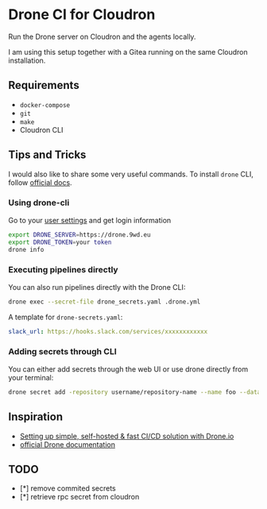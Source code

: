# Drone CI for Cloudron

Run the Drone server on Cloudron and the agents locally.

I am using this setup together with a Gitea running on the same Cloudron installation.

## Requirements

- `docker-compose`
- `git`
- `make`
- Cloudron CLI

## Tips and Tricks

I would also like to share some very useful commands. To install `drone` CLI, follow [official docs](https://docs.drone.io/cli/install/).

### Using drone-cli

Go to your [user settings](https://drone.9wd.eu/account) and get login information

```bash
export DRONE_SERVER=https://drone.9wd.eu
export DRONE_TOKEN=your token
drone info
```

### Executing pipelines directly

You can also run pipelines directly with the Drone CLI:

```bash
drone exec --secret-file drone_secrets.yaml .drone.yml
```

A template for `drone-secrets.yaml`:

```yaml
slack_url: https://hooks.slack.com/services/xxxxxxxxxxxx
```

### Adding secrets through CLI

You can either add secrets through the web UI or use drone directly from your terminal:

```bash
drone secret add -repository username/repository-name --name foo --data bar --allow-pull-request
```

## Inspiration

- [Setting up simple, self-hosted & fast CI/CD solution with Drone.io](https://webhookrelay.com/blog/2019/02/11/using-drone-for-simple-selfhosted-ci-cd/)
- [official Drone documentation](https://docs.drone.io/server/provider/gitea/)

## TODO

- [*] remove commited secrets
- [*] retrieve rpc secret from cloudron
